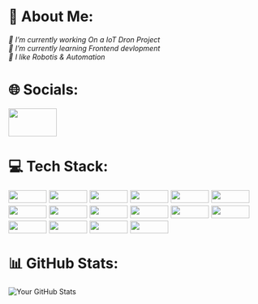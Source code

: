 <h1>💫 About Me:</h1>

<h6>🔭 I’m currently  working On a IoT Dron Project<br>🌱 I’m currently learning Frontend devlopment<br>💬 I like Robotis & Automation</h6>

<h1>🌐 Socials:</h1>

<a href="https://www.linkedin.com/in/shivam-mali-8112k4/">
  <img src="https://img.shields.io/badge/-LinkedIn-0077B5?logo=linkedin&logoColor=white" width="95" height="55" />
</a>


<h1>💻 Tech Stack:</h1>

<div style="display: flex; flex-wrap: wrap; gap: 5px;">
  <img src="https://img.shields.io/badge/-C-A8B9CC?logo=c&logoColor=white&style=flat-square" width="75" height="25">
  <img src="https://img.shields.io/badge/-C++-00599C?logo=c%2B%2B&logoColor=white&style=flat-square" width="75" height="25">
  <img src="https://img.shields.io/badge/-JavaScript-F7DF1E?logo=javascript&logoColor=black&style=flat-square" width="75" height="25">
  <img src="https://img.shields.io/badge/-CSS3-1572B6?logo=css3&style=flat-square" width="75" height="25">
  <img src="https://img.shields.io/badge/-HTML5-E34F26?logo=html5&style=flat-square" width="75" height="25">
  <img src="https://img.shields.io/badge/-Bootstrap-7952B3?logo=bootstrap&logoColor=white&style=flat-square" width="75" height="25">
<br>
  <img src="https://img.shields.io/badge/-GitHub-181717?logo=github&logoColor=white&style=flat-square" width="75" height="25">
  <img src="https://img.shields.io/badge/-ThingSpeak-004B87?logo=thingspeak&logoColor=white&style=flat-square" width="75" height="25">
  <img src="https://img.shields.io/badge/-Blynk_IoT-4A8BEB?logo=blynk&logoColor=white&style=flat-square" width="75" height="25">
  <img src="https://img.shields.io/badge/-MATLAB-0076A8?logo=matlab&logoColor=white&style=flat-square" width="75" height="25">
  <img src="https://img.shields.io/badge/-KiCad-FF0000?logo=kicad&logoColor=white&style=flat-square" width="75" height="25">
  <img src="https://img.shields.io/badge/-Deeptrace-000000?logo=deeptrace&logoColor=white&style=flat-square" width="75" height="25">
<br>
  <img src="https://img.shields.io/badge/-Arduino_IDE-00979D?logo=arduino&logoColor=white&style=flat-square" width="75" height="25">
  <img src="https://img.shields.io/badge/-Arduino_Uno-00979D?logo=arduino&logoColor=white&style=flat-square" width="75" height="25">
  <img src="https://img.shields.io/badge/-ESP8266-000000?logo=espressif&logoColor=white&style=flat-square" width="75" height="25">
  <img src="https://img.shields.io/badge/-LoRaWAN-1D5FC3?logo=lorawan&logoColor=white&style=flat-square" width="75" height="25">
</div>


<h1>📊 GitHub Stats:</h1>

![Your GitHub Stats](https://github-readme-stats.vercel.app/api?username=ShivamMali8112k4&show_icons=true&hide_title=true&theme=dark)

